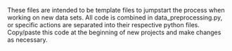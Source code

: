 These files are intended to be template files to jumpstart the process when working on new data sets.
All code is combined in data_preprocessing.py, or specific actions are separated into their respective python files.
Copy/paste this code at the beginning of new projects and make changes as necessary.
